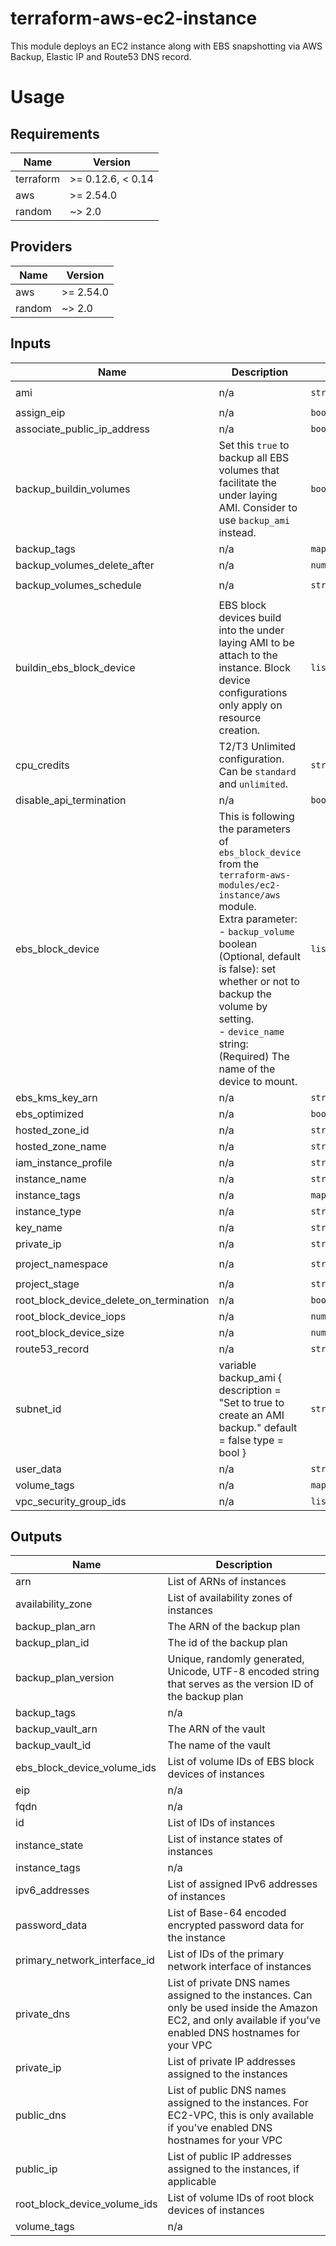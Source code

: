 # terraform-aws-ec2-instance

This module deploys an EC2 instance along with EBS snapshotting via AWS Backup, Elastic IP and Route53 DNS record.
# Usage
<!--- BEGIN_TF_DOCS --->
## Requirements

| Name | Version |
|------|---------|
| terraform | >= 0.12.6, < 0.14 |
| aws | >= 2.54.0 |
| random | ~> 2.0 |

## Providers

| Name | Version |
|------|---------|
| aws | >= 2.54.0 |
| random | ~> 2.0 |

## Inputs

| Name | Description | Type | Default | Required |
|------|-------------|------|---------|:--------:|
| ami | n/a | `string` | `"ami-0555c8a4c6ccc7aef"` | no |
| assign\_eip | n/a | `bool` | `false` | no |
| associate\_public\_ip\_address | n/a | `bool` | `false` | no |
| backup\_buildin\_volumes | Set this `true` to backup all EBS volumes that facilitate the under laying AMI. Consider to use `backup_ami` instead. | `bool` | `true` | no |
| backup\_tags | n/a | `map` | `{}` | no |
| backup\_volumes\_delete\_after | n/a | `number` | `30` | no |
| backup\_volumes\_schedule | n/a | `string` | `"cron(0 1 * * ? *)"` | no |
| buildin\_ebs\_block\_device | EBS block devices build into the under laying AMI to be attach to the instance. Block device configurations only apply on resource creation. | `list(map(string))` | `[]` | no |
| cpu\_credits | T2/T3 Unlimited configuration. Can be `standard` and `unlimited`. | `string` | `"standard"` | no |
| disable\_api\_termination | n/a | `bool` | `true` | no |
| ebs\_block\_device | This is following the parameters of `ebs_block_device` from the `terraform-aws-modules/ec2-instance/aws` module.<br>Extra parameter:<br>- `backup_volume` boolean (Optional, default is false): set whether or not to backup the volume by setting.<br>- `device_name` string:  (Required) The name of the device to mount. | `list(map(string))` | `[]` | no |
| ebs\_kms\_key\_arn | n/a | `string` | `""` | no |
| ebs\_optimized | n/a | `bool` | `null` | no |
| hosted\_zone\_id | n/a | `string` | `""` | no |
| hosted\_zone\_name | n/a | `string` | `""` | no |
| iam\_instance\_profile | n/a | `string` | `""` | no |
| instance\_name | n/a | `string` | `"ec2-instance"` | no |
| instance\_tags | n/a | `map` | `{}` | no |
| instance\_type | n/a | `string` | `"c4.large"` | no |
| key\_name | n/a | `string` | `""` | no |
| private\_ip | n/a | `string` | `""` | no |
| project\_namespace | n/a | `string` | `"terraform-aws-ec2-instance"` | no |
| project\_stage | n/a | `string` | `"dev"` | no |
| root\_block\_device\_delete\_on\_termination | n/a | `bool` | `true` | no |
| root\_block\_device\_iops | n/a | `number` | `null` | no |
| root\_block\_device\_size | n/a | `number` | `20` | no |
| route53\_record | n/a | `string` | `""` | no |
| subnet\_id | variable backup\_ami { description = "Set to true to create an AMI backup." default     = false type        = bool } | `string` | `""` | no |
| user\_data | n/a | `string` | `""` | no |
| volume\_tags | n/a | `map` | `{}` | no |
| vpc\_security\_group\_ids | n/a | `list` | `[]` | no |

## Outputs

| Name | Description |
|------|-------------|
| arn | List of ARNs of instances |
| availability\_zone | List of availability zones of instances |
| backup\_plan\_arn | The ARN of the backup plan |
| backup\_plan\_id | The id of the backup plan |
| backup\_plan\_version | Unique, randomly generated, Unicode, UTF-8 encoded string that serves as the version ID of the backup plan |
| backup\_tags | n/a |
| backup\_vault\_arn | The ARN of the vault |
| backup\_vault\_id | The name of the vault |
| ebs\_block\_device\_volume\_ids | List of volume IDs of EBS block devices of instances |
| eip | n/a |
| fqdn | n/a |
| id | List of IDs of instances |
| instance\_state | List of instance states of instances |
| instance\_tags | n/a |
| ipv6\_addresses | List of assigned IPv6 addresses of instances |
| password\_data | List of Base-64 encoded encrypted password data for the instance |
| primary\_network\_interface\_id | List of IDs of the primary network interface of instances |
| private\_dns | List of private DNS names assigned to the instances. Can only be used inside the Amazon EC2, and only available if you've enabled DNS hostnames for your VPC |
| private\_ip | List of private IP addresses assigned to the instances |
| public\_dns | List of public DNS names assigned to the instances. For EC2-VPC, this is only available if you've enabled DNS hostnames for your VPC |
| public\_ip | List of public IP addresses assigned to the instances, if applicable |
| root\_block\_device\_volume\_ids | List of volume IDs of root block devices of instances |
| volume\_tags | n/a |

<!--- END_TF_DOCS --->
